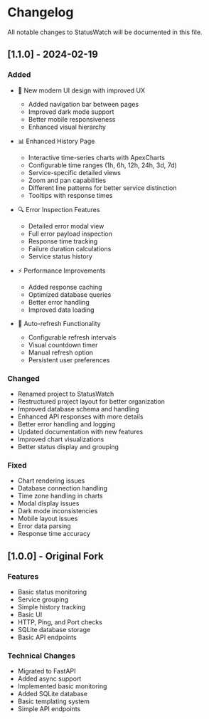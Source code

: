 # Changelog

All notable changes to StatusWatch will be documented in this file.

## [1.1.0] - 2024-02-19

### Added
- 🎨 New modern UI design with improved UX
  - Added navigation bar between pages
  - Improved dark mode support
  - Better mobile responsiveness
  - Enhanced visual hierarchy

- 📊 Enhanced History Page
  - Interactive time-series charts with ApexCharts
  - Configurable time ranges (1h, 6h, 12h, 24h, 3d, 7d)
  - Service-specific detailed views
  - Zoom and pan capabilities
  - Different line patterns for better service distinction
  - Tooltips with response times

- 🔍 Error Inspection Features
  - Detailed error modal view
  - Full error payload inspection
  - Response time tracking
  - Failure duration calculations
  - Service status history

- ⚡ Performance Improvements
  - Added response caching
  - Optimized database queries
  - Better error handling
  - Improved data loading

- 🔄 Auto-refresh Functionality
  - Configurable refresh intervals
  - Visual countdown timer
  - Manual refresh option
  - Persistent user preferences

### Changed
- Renamed project to StatusWatch
- Restructured project layout for better organization
- Improved database schema and handling
- Enhanced API responses with more details
- Better error handling and logging
- Updated documentation with new features
- Improved chart visualizations
- Better status display and grouping

### Fixed
- Chart rendering issues
- Database connection handling
- Time zone handling in charts
- Modal display issues
- Dark mode inconsistencies
- Mobile layout issues
- Error data parsing
- Response time accuracy

## [1.0.0] - Original Fork

### Features
- Basic status monitoring
- Service grouping
- Simple history tracking
- Basic UI
- HTTP, Ping, and Port checks
- SQLite database storage
- Basic API endpoints

### Technical Changes
- Migrated to FastAPI
- Added async support
- Implemented basic monitoring
- Added SQLite database
- Basic templating system
- Simple API endpoints 